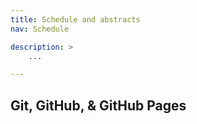 ```yaml
---
title: Schedule and abstracts
nav: Schedule

description: >
    ...

---
```


## Git, GitHub, & GitHub Pages

